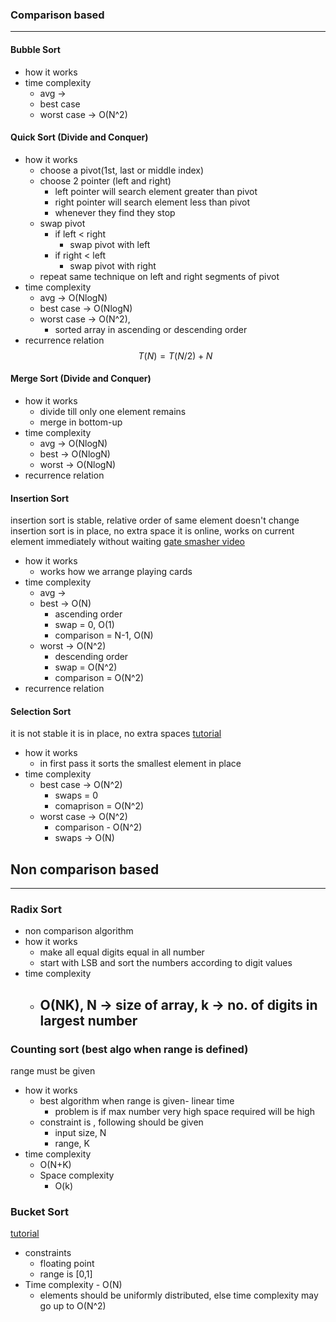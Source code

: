 
### Comparison based
---
#### Bubble Sort
- how it works
- time complexity
	- avg -> 
	- best case
	- worst case -> O(N^2)

#### Quick Sort (Divide and Conquer)
- how it works
	- choose a pivot(1st, last or middle index)
	- choose 2 pointer (left and right)
		- left pointer will search element greater than pivot
		- right pointer will search element less than pivot
		- whenever they find they stop
	- swap pivot
		- if left < right
			- swap pivot with left
		- if right < left
			- swap pivot with right
	- repeat same technique on left and right segments of pivot
- time complexity
	- avg -> O(NlogN)
	- best case -> O(NlogN)
	- worst case -> O(N^2),
		- sorted array in ascending or descending order
- recurrence relation $$T(N) = T(N/2) + N$$

#### Merge Sort (Divide and Conquer)
- how it works
	- divide till only one element remains
	- merge in bottom-up 
- time complexity
	- avg -> O(NlogN)
	- best -> O(NlogN)
	- worst -> O(NlogN)
- recurrence relation

#### Insertion Sort
insertion sort is stable, relative order of same element doesn't change
insertion sort is in place, no extra space
it is online, works on current element immediately without waiting
[gate smasher video](https://www.youtube.com/watch?v=s9fmGjFY1v0)
- how it works
	- works how we arrange playing cards
- time complexity
	- avg -> 
	- best -> O(N)
		- ascending order
		- swap = 0, O(1)
		- comparison = N-1, O(N)
	- worst -> O(N^2)
		- descending order
		- swap = O(N^2)
		- comparison = O(N^2)
- recurrence relation

#### Selection Sort
it is not stable
it is in place, no extra spaces
[tutorial](https://www.youtube.com/watch?v=Lrd1QaKyok4)
- how it works
	- in first pass it sorts the smallest element in place
- time complexity
	- best case -> O(N^2)
		- swaps = 0
		- comaprison = O(N^2)
	- worst case -> O(N^2)
		- comparison - O(N^2)
		- swaps -> O(N)




## Non comparison based
---
### Radix Sort
- non comparison algorithm
- how it works
	- make all equal digits equal in all number
	- start with LSB and sort the numbers according to digit values
- time complexity
	- O(NK), N -> size of array, k -> no. of digits in largest number
		- 
### Counting sort (best algo when range is defined)
range must be given
- how it works
	- best algorithm when range is given- linear time
		- problem is if max number very high space required will be high
	- constraint is , following should be given 
		- input size, N
		- range, K
- time complexity
	- O(N+K)
	- Space complexity
		- O(k)
### Bucket Sort
[tutorial](https://www.youtube.com/watch?v=E9OccfF9mpI)
- constraints
	- floating point
	- range is [0,1]
- Time complexity - O(N)
	- elements should be uniformly distributed, else time complexity may go up to O(N^2)


